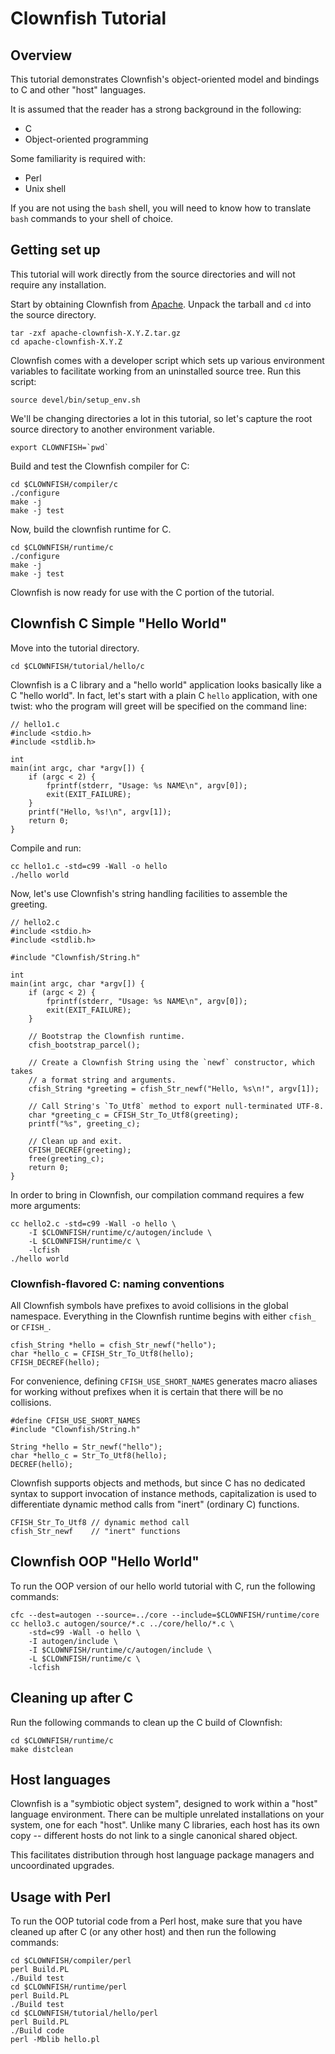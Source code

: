 Clownfish Tutorial
==================

Overview
--------

This tutorial demonstrates Clownfish's object-oriented model and bindings to C
and other "host" languages.

It is assumed that the reader has a strong background in the following:

*   C
*   Object-oriented programming

Some familiarity is required with:

*   Perl
*   Unix shell

If you are not using the `bash` shell, you will need to know how to translate
`bash` commands to your shell of choice.

Getting set up
--------------

This tutorial will work directly from the source directories and will not
require any installation.

Start by obtaining Clownfish from [Apache](http://lucy.apache.org/download).
Unpack the tarball and `cd` into the source directory.

    tar -zxf apache-clownfish-X.Y.Z.tar.gz
    cd apache-clownfish-X.Y.Z

Clownfish comes with a developer script which sets up various environment
variables to facilitate working from an uninstalled source tree.  Run this
script:

    source devel/bin/setup_env.sh

We'll be changing directories a lot in this tutorial, so let's capture the
root source directory to another environment variable.

    export CLOWNFISH=`pwd`

Build and test the Clownfish compiler for C:

    cd $CLOWNFISH/compiler/c
    ./configure
    make -j
    make -j test

Now, build the clownfish runtime for C.

    cd $CLOWNFISH/runtime/c
    ./configure
    make -j
    make -j test

Clownfish is now ready for use with the C portion of the tutorial.

Clownfish C Simple "Hello World"
--------------------------------

Move into the tutorial directory.

    cd $CLOWNFISH/tutorial/hello/c

Clownfish is a C library and a "hello world" application looks basically like
a C "hello world".  In fact, let's start with a plain C `hello` application,
with one twist: who the program will greet will be specified on the command
line:

    // hello1.c
    #include <stdio.h>
    #include <stdlib.h>

    int
    main(int argc, char *argv[]) {
        if (argc < 2) {
            fprintf(stderr, "Usage: %s NAME\n", argv[0]);
            exit(EXIT_FAILURE);
        }
        printf("Hello, %s!\n", argv[1]);
        return 0;
    }

Compile and run:

    cc hello1.c -std=c99 -Wall -o hello
    ./hello world

Now, let's use Clownfish's string handling facilities to assemble the
greeting.

    // hello2.c
    #include <stdio.h>
    #include <stdlib.h>
    
    #include "Clownfish/String.h"

    int
    main(int argc, char *argv[]) {
        if (argc < 2) {
            fprintf(stderr, "Usage: %s NAME\n", argv[0]);
            exit(EXIT_FAILURE);
        }

        // Bootstrap the Clownfish runtime.
        cfish_bootstrap_parcel();

        // Create a Clownfish String using the `newf` constructor, which takes
        // a format string and arguments.
        cfish_String *greeting = cfish_Str_newf("Hello, %s\n!", argv[1]);

        // Call String's `To_Utf8` method to export null-terminated UTF-8.
        char *greeting_c = CFISH_Str_To_Utf8(greeting);
        printf("%s", greeting_c);

        // Clean up and exit.
        CFISH_DECREF(greeting);
        free(greeting_c);
        return 0;
    }

In order to bring in Clownfish, our compilation command requires a few more
arguments:

    cc hello2.c -std=c99 -Wall -o hello \
        -I $CLOWNFISH/runtime/c/autogen/include \
        -L $CLOWNFISH/runtime/c \
        -lcfish
    ./hello world

### Clownfish-flavored C: naming conventions ###

All Clownfish symbols have prefixes to avoid collisions in the global
namespace.  Everything in the Clownfish runtime begins with either `cfish_` or
`CFISH_`.

    cfish_String *hello = cfish_Str_newf("hello");
    char *hello_c = CFISH_Str_To_Utf8(hello);
    CFISH_DECREF(hello);

For convenience, defining `CFISH_USE_SHORT_NAMES` generates macro aliases
for working without prefixes when it is certain that there will be no
collisions.

    #define CFISH_USE_SHORT_NAMES
    #include "Clownfish/String.h"

    String *hello = Str_newf("hello");
    char *hello_c = Str_To_Utf8(hello);
    DECREF(hello);

Clownfish supports objects and methods, but since C has no dedicated syntax to
support invocation of instance methods, capitalization is used to
differentiate dynamic method calls from "inert" (ordinary C) functions.

    CFISH_Str_To_Utf8 // dynamic method call
    cfish_Str_newf    // "inert" functions

Clownfish OOP "Hello World"
-------------------------

To run the OOP version of our hello world tutorial with C, run the following
commands:

    cfc --dest=autogen --source=../core --include=$CLOWNFISH/runtime/core
    cc hello3.c autogen/source/*.c ../core/hello/*.c \
        -std=c99 -Wall -o hello \
        -I autogen/include \
        -I $CLOWNFISH/runtime/c/autogen/include \
        -L $CLOWNFISH/runtime/c \
        -lcfish

Cleaning up after C
-------------------

Run the following commands to clean up the C build of Clownfish:

    cd $CLOWNFISH/runtime/c
    make distclean

Host languages
--------------

Clownfish is a "symbiotic object system", designed to work within a "host"
language environment.  There can be multiple unrelated installations on your
system, one for each "host".  Unlike many C libraries, each host has its own
copy -- different hosts do not link to a single canonical shared object.

This facilitates distribution through host language package managers and
uncoordinated upgrades.

Usage with Perl
---------------

To run the OOP tutorial code from a Perl host, make sure that you have cleaned
up after C (or any other host) and then run the following commands:

    cd $CLOWNFISH/compiler/perl
    perl Build.PL
    ./Build test
    cd $CLOWNFISH/runtime/perl
    perl Build.PL
    ./Build test
    cd $CLOWNFISH/tutorial/hello/perl
    perl Build.PL
    ./Build code
    perl -Mblib hello.pl



